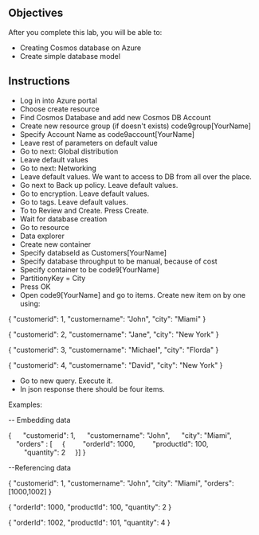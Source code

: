 
## Objectives

After you complete this lab, you will be able to:
-   Creating Cosmos database on Azure
-   Create simple database model

## Instructions
- Log in into Azure portal 
- Choose create resource
- Find Cosmos Database and add new Cosmos DB Account
- Create new resource group (if doesn't exists) code9group[YourName]
- Specify Account Name as code9account[YourName]
- Leave rest of parameters on default value
- Go to next: Global distribution
- Leave default values
- Go to next: Networking
- Leave default values. We want to access to DB from all over the place.
- Go next to Back up policy. Leave default values.
- Go to encryption. Leave default values.
- Go to tags. Leave default values.
- To to Review and Create. Press Create.
- Wait for database creation
- Go to resource
- Data explorer
- Create new container
- Specify databseId as Customers[YourName]
- Specify database throughput to be manual, because of cost
- Specify container to be code9[YourName]
- PartitionyKey = City
- Press OK
- Open code9[YourName] and go to items. Create new item on by one using:

{
  "customerid": 1,
  "customername": "John",
  "city": "Miami"
}

{
  "customerid": 2,
  "customername": "Jane",
  "city": "New York"
}

{
  "customerid": 3,
  "customername": "Michael",
  "city": "Florda"
}

{
  "customerid": 4,
  "customername": "David",
  "city": "New York"
}

- Go to new query. Execute it.
- In json response there should be four items.

Examples:

-- Embedding data

{ 
    "customerid": 1, 
    "customername": "John", 
    "city": "Miami",
    "orders" : [
    {
        "orderId": 1000,
        "productId": 100,
        "quantity": 2
    }]
}

--Referencing data

{
  "customerid": 1,
  "customername": "John",
  "city": "Miami",
  "orders":[1000,1002]
}

{
    "orderId": 1000,
    "productId": 100,
    "quantity": 2
}

{
    "orderId": 1002,
    "productId": 101,
    "quantity": 4
}
